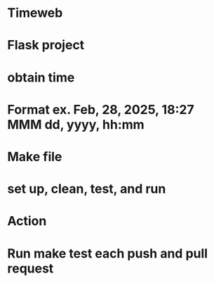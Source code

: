 # Timeweb
# Flask project
  # obtain time
  # Format ex. Feb, 28, 2025, 18:27 MMM dd, yyyy, hh:mm
# Make file
  # set up, clean, test, and run
# Action
  # Run make test each push and pull request
